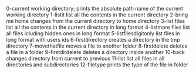 0-current working directory; prints the absolute path name of the current working directory
1-listit list all the contents in the current directory
2-bring me home changes from the current directory to home directory
3-list files  list all the contents in the current directory in long format
4-listmore files list all files icluding hidden ones in long format
5-listfilesdigitonly list files in long format with users ids
6-firstdirectory creates a directory in the tmp directory
7-movethatfile moves a file to another folder
8-firstdelete deletes a file in a folder
9-firstdirdelete deletes a directory inside another
10-back changes directory from current to previous
11-list list all files in all directories and subdirectories
12-filetype prints the type of the file in folder

